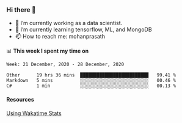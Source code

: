 ### Hi there 👋

- 🔭 I’m currently working as a data scientist.
- 🌱 I’m currently learning tensorflow, ML, and MongoDB
- 📫 How to reach me: mohanprasath

📊 **This week I spent my time on**
<!--START_SECTION:waka-->
```text
Week: 21 December, 2020 - 28 December, 2020

Other      19 hrs 36 mins  █████████████████████████   99.41 % 
Markdown   5 mins          ░░░░░░░░░░░░░░░░░░░░░░░░░   00.46 % 
C#         1 min           ░░░░░░░░░░░░░░░░░░░░░░░░░   00.13 % 
```
<!--END_SECTION:waka-->

#### Resources
[Using Wakatime Stats](https://github.com/marketplace/actions/waka-readme)
